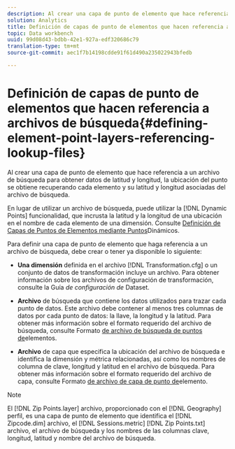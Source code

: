 ```yaml
---
description: Al crear una capa de punto de elemento que hace referencia a un archivo de búsqueda para obtener datos de latitud y longitud, la ubicación del punto se obtiene recuperando cada elemento y su latitud y longitud asociadas del archivo de búsqueda.
solution: Analytics
title: Definición de capas de punto de elementos que hacen referencia a archivos de búsqueda
topic: Data workbench
uuid: 99d08d43-bdbb-42e1-927a-edf320686c79
translation-type: tm+mt
source-git-commit: aec1f7b14198cdde91f61d490a235022943bfedb

---
```



# Definición de capas de punto de elementos que hacen referencia a archivos de búsqueda{#defining-element-point-layers-referencing-lookup-files}

Al crear una capa de punto de elemento que hace referencia a un archivo de búsqueda para obtener datos de latitud y longitud, la ubicación del punto se obtiene recuperando cada elemento y su latitud y longitud asociadas del archivo de búsqueda.

En lugar de utilizar un archivo de búsqueda, puede utilizar la [!DNL Dynamic Points] funcionalidad, que incrusta la latitud y la longitud de una ubicación en el nombre de cada elemento de una dimensión. Consulte [Definición de Capas de Puntos de Elementos mediante Puntos](../../../../../home/c-geo-oview/c-wk-img-lyrs/c-elmt-pt-lyrs/c-elmt-pt-lyrs-ref-lkp-files/c-elmt-pt-lyr-file-frmt/c-dyn-pts.md#concept-77ae65bedc3f465489bc135ae7e3c2f3)Dinámicos.

Para definir una capa de punto de elemento que haga referencia a un archivo de búsqueda, debe crear o tener ya disponible lo siguiente:

* **Una dimensión** definida en el archivo [!DNL Transformation.cfg] o un conjunto de datos de transformación incluye un archivo. Para obtener información sobre los archivos de configuración de transformación, consulte la Guía *de configuración de* Dataset.

* **Archivo** de búsqueda que contiene los datos utilizados para trazar cada punto de datos. Este archivo debe contener al menos tres columnas de datos por cada punto de datos: la llave, la longitud y la latitud. Para obtener más información sobre el formato requerido del archivo de búsqueda, consulte Formato [de archivo de búsqueda de puntos de](../../../../../home/c-geo-oview/c-wk-img-lyrs/c-elmt-pt-lyrs/c-elmt-pt-lyrs-ref-lkp-files/c-elmt-pt-lkp-file-frmt.md#concept-c059121019ea4dbcb1c17129567f4121)elementos.

* **Archivo** de capa que especifica la ubicación del archivo de búsqueda e identifica la dimensión y métrica relacionadas, así como los nombres de columna de clave, longitud y latitud en el archivo de búsqueda. Para obtener más información sobre el formato requerido del archivo de capa, consulte Formato [de archivo de capa de punto de](../../../../../home/c-geo-oview/c-wk-img-lyrs/c-elmt-pt-lyrs/c-elmt-pt-lyrs-ref-lkp-files/c-elmt-pt-lyr-file-frmt/c-elmt-pt-lyr-file-frmt.md#concept-678a95cb69644105a7af1b86ad5a5981)elemento.

>[!NOTE]
>
>El [!DNL Zip Points.layer] archivo, proporcionado con el [!DNL Geography] perfil, es una capa de punto de elemento que identifica el [!DNL Zipcode.dim] archivo, el [!DNL Sessions.metric] [!DNL Zip Points.txt] archivo, el archivo de búsqueda y los nombres de las columnas clave, longitud, latitud y nombre del archivo de búsqueda.

